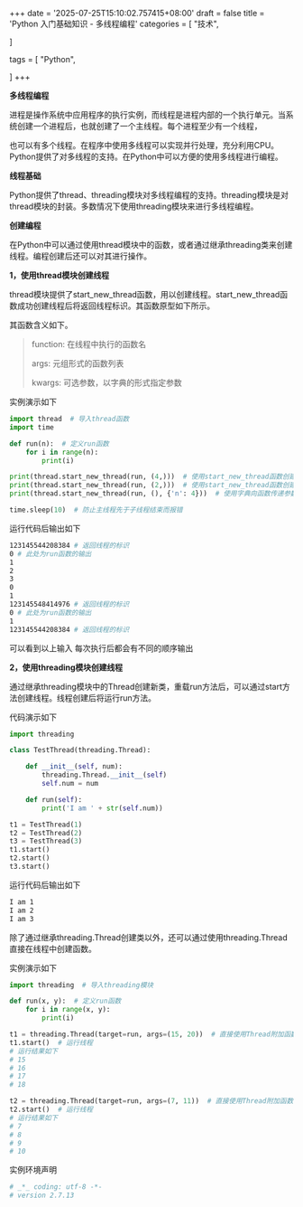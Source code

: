 +++
date = '2025-07-25T15:10:02.757415+08:00'
draft = false
title = 'Python 入门基础知识 - 多线程编程'
categories = [
    "技术",

]

tags = [
    "Python",

]
+++

**多线程编程**

进程是操作系统中应用程序的执行实例，而线程是进程内部的一个执行单元。当系统创建一个进程后，也就创建了一个主线程。每个进程至少有一个线程，

也可以有多个线程。在程序中使用多线程可以实现并行处理，充分利用CPU。Python提供了对多线程的支持。在Python中可以方便的使用多线程进行编程。

**线程基础**

Python提供了thread、threading模块对多线程编程的支持。threading模块是对thread模块的封装。多数情况下使用threading模块来进行多线程编程。

**创建编程**

在Python中可以通过使用thread模块中的函数，或者通过继承threading类来创建线程。编程创建后还可以对其进行操作。

**1，使用thread模块创建线程**

thread模块提供了start\_new\_thread函数，用以创建线程。start\_new\_thread函数成功创建线程后将返回线程标识。其函数原型如下所示。

其函数含义如下。

> function: 在线程中执行的函数名
>
> args: 元组形式的函数列表
>
> kwargs: 可选参数，以字典的形式指定参数

实例演示如下

```py
import thread  # 导入thread函数
import time

def run(n):  # 定义run函数
    for i in range(n):
        print(i)

print(thread.start_new_thread(run, (4,)))  # 使用start_new_thread函数创建线程
print(thread.start_new_thread(run, (2,)))  # 使用start_new_thread函数创建线程
print(thread.start_new_thread(run, (), {'n': 4}))  # 使用字典向函数传递参数

time.sleep(10)  # 防止主线程先于子线程结束而报错  

```

运行代码后输出如下

```bash
123145544208384 # 返回线程的标识
0 # 此处为run函数的输出
1
2
3
0
1
123145548414976 # 返回线程的标识
0 # 此处为run函数的输出
1
123145544208384 # 返回线程的标识
```

可以看到以上输入 每次执行后都会有不同的顺序输出

**2，使用threading模块创建线程**

通过继承threading模块中的Thread创建新类，重载run方法后，可以通过start方法创建线程。线程创建后将运行run方法。

代码演示如下

```py
import threading

class TestThread(threading.Thread):

    def __init__(self, num):
        threading.Thread.__init__(self)
        self.num = num

    def run(self):
        print('I am ' + str(self.num))

t1 = TestThread(1)
t2 = TestThread(2)
t3 = TestThread(3)
t1.start()
t2.start()
t3.start()  

```

运行代码后输出如下

```bash
I am 1
I am 2
I am 3
```

除了通过继承threading.Thread创建类以外，还可以通过使用threading.Thread直接在线程中创建函数。

实例演示如下

```py
import threading  # 导入threading模块

def run(x, y):  # 定义run函数
    for i in range(x, y):
        print(i)

t1 = threading.Thread(target=run, args=(15, 20))  # 直接使用Thread附加函数，args为函数参数
t1.start()  # 运行线程
# 运行结果如下
# 15
# 16
# 17
# 18

t2 = threading.Thread(target=run, args=(7, 11))  # 直接使用Thread附加函数，args为函数参数
t2.start()  # 运行线程
# 运行结果如下
# 7
# 8
# 9
# 10  

```

实例环境声明

```bash
# _*_ coding: utf-8 -*-
# version 2.7.13  

```
